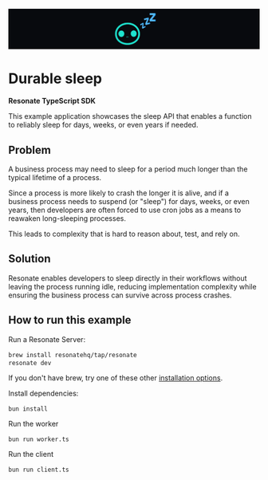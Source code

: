 ![durable sleep banner](/assets/durable-sleep-readme-banner.png)

# Durable sleep

**Resonate TypeScript SDK**

This example application showcases the sleep API that enables a function to reliably sleep for days, weeks, or even years if needed.

## Problem

A business process may need to sleep for a period much longer than the typical lifetime of a process.

Since a process is more likely to crash the longer it is alive, and if a business process needs to suspend (or "sleep") for days, weeks, or even years, then developers are often forced to use cron jobs as a means to reawaken long-sleeping processes.

This leads to complexity that is hard to reason about, test, and rely on.

## Solution

Resonate enables developers to sleep directly in their workflows without leaving the process running idle, reducing implementation complexity while ensuring the business process can survive across process crashes.

## How to run this example

Run a Resonate Server:

```
brew install resonatehq/tap/resonate
resonate dev
```

If you don't have brew, try one of these other [installation options](https://docs.resonatehq.io/operate/server-installation).

Install dependencies:

```shell
bun install
```

Run the worker

```shell
bun run worker.ts
```

Run the client

```shell
bun run client.ts
```
